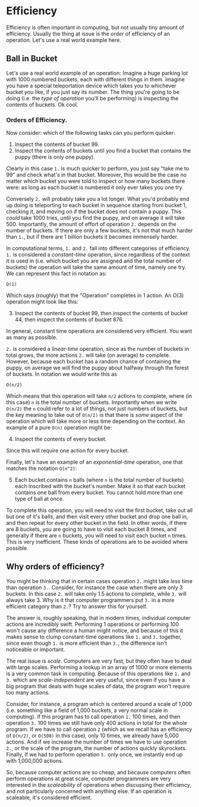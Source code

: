 # Efficiency

Efficiency is often important in computing, but not usually tiny amount of efficiency. Usually the thing at issue is the *order* of efficiency of an operation. Let's use a real world example here.

## Ball in Bucket

Let's use a real world example of an operation: Imagine a huge parking lot with 1000 numbered buckets, each with different things in them. Imagine you have a special teleportation device which takes you to whichever bucket you like, if you just say its number. The thing you're going to be doing (i.e. the *type of operation* you'll be performing) is inspecting the contents of buckets. Ok cool.

### Orders of Efficiency. 

Now consider: which of the following tasks can you perform quicker:

1. Inspect the contents of bucket 99.
2. Inspect the contents of buckets until you find a bucket that contains the puppy (there is only one puppy).

Clearly in this case `1.` is much quicker to perform, you just say "take me to 99" and check what's in that bucket. Moreover, this would be the case no matter which bucket you were told to inspect or how many buckets there were: as long as each bucket is numbered it only ever takes you one try. 

Conversely `2.` will probably take you a lot longer. What you'd probably end up doing is teleporting to each bucket in sequence starting from bucket 1, checking it, and moving on if the bucket does not contain a puppy. This *could* take 1000 tries, until you find the puppy, and on average it will take 500. Importantly, the amount of effort of operation `2.` depends on the number of buckets. If there are only a few buckets, it's not that much harder than `1.`, but if there are 1 billion buckets it becomes immensely harder.

In computational terms, `1.` and `2.` fall into different categories of efficiency. `1.` is considered a *constant-time* operation, since regardless of the context it is used in (i.e. which bucket you are assigned and the total number of buckets) the operation will take the same amount of time, namely one try. We can represent this fact in notation as:

    O(1)

Which says (roughly) that the "Operation" completes in 1 action. An O(3) operation might look like this:


3. Inspect the contents of bucket 99, then inspect the contents of bucket 44, then inspect the contents of bucket 876.

In general, constant time operations are considered very efficient. You want as many as possible.

`2.` is considered a *linear-time* operation, since as the number of buckets in total grows, the more actions `2.` will take (on average) to complete. However, because each bucket has a random chance of containing the puppy, on average we will find the puppy about halfway through the forest of buckets. In notation we would write this as 

    O(n/2)

Which means that this operation will take `n/2` actions to complete, where (in this case) `n` is the total number of buckets. Importantly when we write `O(n/2)` the `n` could refer to a lot of things, not just numbers of buckets, but the key meaning to take out of `O(n/2)` is that there is *some* aspect of the operation which will take more or less time depending on the context. An example of a pure `O(n)` operation might be:

4. Inspect the contents of every bucket.

Since this will require one action for every bucket.

Finally, let's have an example of an *exponential-time* operation, one that matches the notation `O(n^2)`:

5. Each bucket contains `n` balls (where `n` is the total number of buckets) each inscribed with the bucket's number. Make it so that each bucket contains one ball from every bucket. You cannot hold more than one type of ball at once.

To complete this operation, you will need to visit the first bucket, take out all but one of it's balls, and then visit every other bucket and drop one ball in, and then repeat for every other bucket in the field. In other words, if there are 8 buckets, you are going to have to visit each bucket 8 times, and generally if there are `n` buckets, you will need to visit each bucket `n` times. This is very inefficient. These kinds of operations are to be avoided where possible.


## Why orders of efficiency?

You might be thinking that in certain cases operation `2.` might take *less* time than operation `3.`. Consider, for instance the case when there are only 3 buckets. In this case `2.` will take only 1.5 actions to complete, while `3.` will always take 3. Why is it that computer programmers put `3.` in a more efficient category than `2.`? Try to answer this for yourself.

The answer is, roughly speaking, that in modern times, individual computer actions are incredibly swift. Performing 1 operations or performing 100 won't cause any difference a human might notice, and because of this it makes sense to clump constant-time operations like `1.` and `3.` together, since even though `1.` is more efficient than `3.`, the difference isn't noticeable or important. 

The real issue is *scale*. Computers are very fast, but they often have to deal with large scales. Performing a lookup in an array of 1000 or more elements is a very common task in computing. Because of this operations like `1.` and `3.` which are *scale-independent* are very useful, since even if you have a big program that deals with huge scales of data, the program won't require too many actions. 

Consider, for instance, a program which is centered around a scale of 1,000 (i.e. something like a field of 1,000 buckets, a very normal scale in computing). If this program has to call operation `1.` 100 times, and then operation `3.` 100 times we still have only 400 actions in total for the whole program. If we have to call operation `2` (which as we recall has an efficiency of `O(n/2)`, or `O(500)` in this case), only 10 times, we already have 5,000 actions. And if we increase the number of times we have to use operation `2.`, or the scale of the program, the number of actions quickly skyrockets. Finally, if we had to perform operation `5.` only once, we instantly end up with 1,000,000 actions.

So, because computer actions are so cheap, and because computers often perform operations at great scale, computer programmers are very interested in the *scaleability* of operations when discussing their efficiency, and not particularly concerned with anything else. If an operation is scaleable, it's considered efficient.